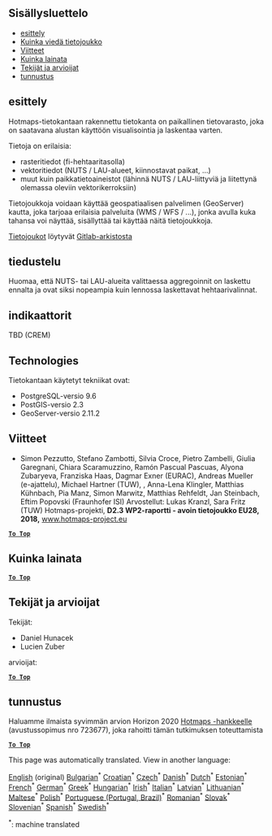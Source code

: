 <h2> Sisällysluettelo </h2><ul><li> <a href="#Introduction">esittely</a> </li><li> <a href="#How-to-export-a-dataset">Kuinka viedä tietojoukko</a> </li><li> <a href="#References">Viitteet</a> </li><li> <a href="#How-to-cite">Kuinka lainata</a> </li><li> <a href="#Authors-and-reviewers">Tekijät ja arvioijat</a> </li><li> <a href="#acknowledgement">tunnustus</a> </li></ul><h2> esittely </h2><p> Hotmaps-tietokantaan rakennettu tietokanta on paikallinen tietovarasto, joka on saatavana alustan käyttöön visualisointia ja laskentaa varten. </p><p> Tietoja on erilaisia: </p><ul><li> rasteritiedot (fi-hehtaaritasolla) </li><li> vektoritiedot (NUTS / LAU-alueet, kiinnostavat paikat, ...) </li><li> muut kuin paikkatietoaineistot (lähinnä NUTS / LAU-liittyviä ja liitettynä olemassa oleviin vektorikerroksiin) </li></ul><p> Tietojoukkoja voidaan käyttää geospatiaalisen palvelimen (GeoServer) kautta, joka tarjoaa erilaisia palveluita (WMS / WFS / ...), jonka avulla kuka tahansa voi näyttää, sisällyttää tai käyttää näitä tietojoukkoja. </p><p> <a href="https://gitlab.com/hotmaps">Tietojoukot</a> löytyvät <a href="https://gitlab.com/hotmaps">Gitlab-arkistosta</a> </p><h2> tiedustelu </h2><p> Huomaa, että NUTS- tai LAU-alueita valittaessa aggregoinnit on laskettu ennalta ja ovat siksi nopeampia kuin lennossa laskettavat hehtaarivalinnat. </p><h2> indikaattorit </h2><p> TBD (CREM) </p><h2> Technologies </h2><p> Tietokantaan käytetyt tekniikat ovat: </p><ul><li> PostgreSQL-versio 9.6 </li><li> PostGIS-versio 2.3 </li><li> GeoServer-versio 2.11.2 </li></ul><h2> Viitteet </h2><ul><li> Simon Pezzutto, Stefano Zambotti, Silvia Croce, Pietro Zambelli, Giulia Garegnani, Chiara Scaramuzzino, Ramón Pascual Pascuas, Alyona Zubaryeva, Franziska Haas, Dagmar Exner (EURAC), Andreas Mueller (e-ajattelu), Michael Hartner (TUW), , Anna-Lena Klingler, Matthias Kühnbach, Pia Manz, Simon Marwitz, Matthias Rehfeldt, Jan Steinbach, Eftim Popovski (Fraunhofer ISI) Arvostellut: Lukas Kranzl, Sara Fritz (TUW) Hotmaps-projekti, <strong>D2.3 WP2-raportti - avoin tietojoukko EU28, 2018,</strong> <a href="http://www.hotmaps-project.eu/wp-content/uploads/2018/05/D2.3-Hotmaps_FINAL-VERSION_for-upload.pdf">www.hotmaps-project.eu</a> </li></ul><p><ins> <code><strong><a href="#table-of-contents">To Top</a></strong></code> </ins> </p><h2> Kuinka lainata </h2><p><ins> <code><strong><a href="#table-of-contents">To Top</a></strong></code> </ins> </p><h2> Tekijät ja arvioijat </h2><p> Tekijät: </p><ul><li> Daniel Hunacek </li><li> Lucien Zuber </li></ul><p> arvioijat: </p><p><ins> <code><strong><a href="#table-of-contents">To Top</a></strong></code> </ins> </p><h2> tunnustus </h2><p> Haluamme ilmaista syvimmän arvion Horizon 2020 <a href="https://www.hotmaps-project.eu">Hotmaps -hankkeelle</a> (avustussopimus nro 723677), joka rahoitti tämän tutkimuksen toteuttamista </p><p><ins> <code><strong><a href="#table-of-contents">To Top</a></strong></code> </ins> </p>

This page was automatically translated. View in another language:

[English](en-Database-behind-the-Hotmaps-toolbox) (original) [Bulgarian](bg-Database-behind-the-Hotmaps-toolbox)<sup>\*</sup> [Croatian](hr-Database-behind-the-Hotmaps-toolbox)<sup>\*</sup> [Czech](cs-Database-behind-the-Hotmaps-toolbox)<sup>\*</sup> [Danish](da-Database-behind-the-Hotmaps-toolbox)<sup>\*</sup> [Dutch](nl-Database-behind-the-Hotmaps-toolbox)<sup>\*</sup> [Estonian](et-Database-behind-the-Hotmaps-toolbox)<sup>\*</sup>  [French](fr-Database-behind-the-Hotmaps-toolbox)<sup>\*</sup> [German](de-Database-behind-the-Hotmaps-toolbox)<sup>\*</sup> [Greek](el-Database-behind-the-Hotmaps-toolbox)<sup>\*</sup> [Hungarian](hu-Database-behind-the-Hotmaps-toolbox)<sup>\*</sup> [Irish](ga-Database-behind-the-Hotmaps-toolbox)<sup>\*</sup> [Italian](it-Database-behind-the-Hotmaps-toolbox)<sup>\*</sup> [Latvian](lv-Database-behind-the-Hotmaps-toolbox)<sup>\*</sup> [Lithuanian](lt-Database-behind-the-Hotmaps-toolbox)<sup>\*</sup> [Maltese](mt-Database-behind-the-Hotmaps-toolbox)<sup>\*</sup> [Polish](pl-Database-behind-the-Hotmaps-toolbox)<sup>\*</sup> [Portuguese (Portugal, Brazil)](pt-Database-behind-the-Hotmaps-toolbox)<sup>\*</sup> [Romanian](ro-Database-behind-the-Hotmaps-toolbox)<sup>\*</sup> [Slovak](sk-Database-behind-the-Hotmaps-toolbox)<sup>\*</sup> [Slovenian](sl-Database-behind-the-Hotmaps-toolbox)<sup>\*</sup> [Spanish](es-Database-behind-the-Hotmaps-toolbox)<sup>\*</sup> [Swedish](sv-Database-behind-the-Hotmaps-toolbox)<sup>\*</sup> 

<sup>\*</sup>: machine translated

